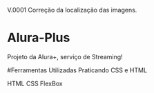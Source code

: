 V.0001
Correção da localização das imagens.

# Alura-Plus
Projeto da Alura+, serviço de Streaming!

#Ferramentas Utilizadas Praticando CSS e HTML

HTML
CSS
FlexBox
